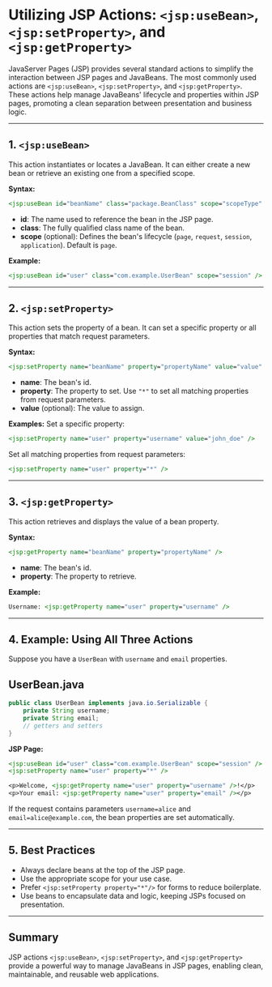# Utilizing JSP Actions: `<jsp:useBean>`, `<jsp:setProperty>`, and `<jsp:getProperty>`

JavaServer Pages (JSP) provides several standard actions to simplify the interaction between JSP pages and JavaBeans. The most commonly used actions are `<jsp:useBean>`, `<jsp:setProperty>`, and `<jsp:getProperty>`. These actions help manage JavaBeans' lifecycle and properties within JSP pages, promoting a clean separation between presentation and business logic.

---

## 1. `<jsp:useBean>`

This action instantiates or locates a JavaBean. It can either create a new bean or retrieve an existing one from a specified scope.

**Syntax:**

```jsp
<jsp:useBean id="beanName" class="package.BeanClass" scope="scopeType" />
```

- **id**: The name used to reference the bean in the JSP page.
- **class**: The fully qualified class name of the bean.
- **scope** (optional): Defines the bean's lifecycle (`page`, `request`, `session`, `application`). Default is `page`.

**Example:**

```jsp
<jsp:useBean id="user" class="com.example.UserBean" scope="session" />
```

---

## 2. `<jsp:setProperty>`

This action sets the property of a bean. It can set a specific property or all properties that match request parameters.

**Syntax:**

```jsp
<jsp:setProperty name="beanName" property="propertyName" value="value" />
```

- **name**: The bean's id.
- **property**: The property to set. Use `"*"` to set all matching properties from request parameters.
- **value** (optional): The value to assign.

**Examples:**
Set a specific property:

```jsp
<jsp:setProperty name="user" property="username" value="john_doe" />
```

Set all matching properties from request parameters:

```jsp
<jsp:setProperty name="user" property="*" />
```

---

## 3. `<jsp:getProperty>`

This action retrieves and displays the value of a bean property.

**Syntax:**

```jsp
<jsp:getProperty name="beanName" property="propertyName" />
```

- **name**: The bean's id.
- **property**: The property to retrieve.

**Example:**

```jsp
Username: <jsp:getProperty name="user" property="username" />
```

---

## 4. Example: Using All Three Actions

Suppose you have a `UserBean` with `username` and `email` properties.

## UserBean.java

```java
public class UserBean implements java.io.Serializable {
    private String username;
    private String email;
    // getters and setters
}
```

**JSP Page:**

```jsp
<jsp:useBean id="user" class="com.example.UserBean" scope="session" />
<jsp:setProperty name="user" property="*" />

<p>Welcome, <jsp:getProperty name="user" property="username" />!</p>
<p>Your email: <jsp:getProperty name="user" property="email" /></p>
```

If the request contains parameters `username=alice` and `email=alice@example.com`, the bean properties are set automatically.

---

## 5. Best Practices

- Always declare beans at the top of the JSP page.
- Use the appropriate scope for your use case.
- Prefer `<jsp:setProperty property="*"/>` for forms to reduce boilerplate.
- Use beans to encapsulate data and logic, keeping JSPs focused on presentation.

---

## Summary

JSP actions `<jsp:useBean>`, `<jsp:setProperty>`, and `<jsp:getProperty>` provide a powerful way to manage JavaBeans in JSP pages, enabling clean, maintainable, and reusable web applications.
